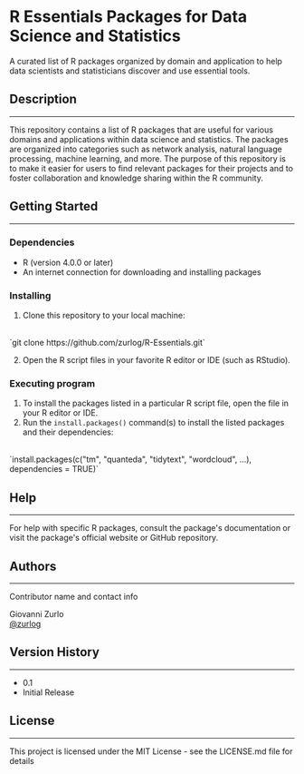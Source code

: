 # R Essentials Packages for Data Science and Statistics

A curated list of R packages organized by domain and application to help data scientists and statisticians discover and use essential tools.

## Description
***

This repository contains a list of R packages that are useful for various domains and applications within data science and statistics. The packages are organized into categories such as network analysis, natural language processing, machine learning, and more. The purpose of this repository is to make it easier for users to find relevant packages for their projects and to foster collaboration and knowledge sharing within the R community.

## Getting Started
***

### Dependencies

* R (version 4.0.0 or later)
* An internet connection for downloading and installing packages

### Installing

1. Clone this repository to your local machine:
<br>
`git clone https://github.com/zurlog/R-Essentials.git`

2. Open the R script files in your favorite R editor or IDE (such as RStudio).

### Executing program

1. To install the packages listed in a particular R script file, open the file in your R editor or IDE.
2. Run the `install.packages()` command(s) to install the listed packages and their dependencies:
<br>
`install.packages(c("tm", "quanteda", "tidytext", "wordcloud", ...), dependencies = TRUE)`


## Help
***

For help with specific R packages, consult the package's documentation or visit the package's official website or GitHub repository.

## Authors
***

Contributor name and contact info

Giovanni Zurlo  
[@zurlog](https://github.com/zurlog)

## Version History
***

* 0.1
 * Initial Release

## License
***

This project is licensed under the MIT License - see the LICENSE.md file for details


